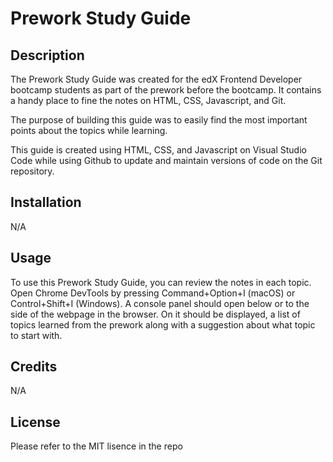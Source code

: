 # Prework Study Guide

## Description

The Prework Study Guide was created for the edX Frontend Developer bootcamp students as part of the prework before the bootcamp. It contains a handy place to fine the notes on HTML, CSS, Javascript, and Git. 

The purpose of building this guide was to easily find the most important points about the topics while learning. 

This guide is created using HTML, CSS, and Javascript on Visual Studio Code while using Github to update and maintain versions of code on the Git repository. 

## Installation

N/A

## Usage

To use this Prework Study Guide, you can review the notes in each topic. Open Chrome DevTools by pressing Command+Option+I (macOS) or Control+Shift+I (Windows). A console panel should open below or to the side of the webpage in the browser. On it should be displayed, a list of topics learned from the prework along with a suggestion about what topic to start with. 

## Credits

N/A

## License

Please refer to the MIT lisence in the repo
